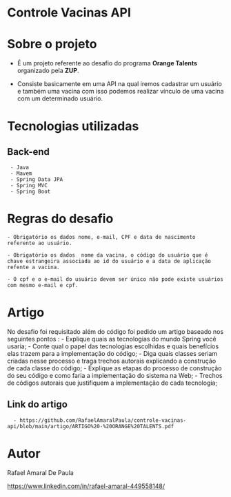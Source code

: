# Controle Vacinas API 

# Sobre o projeto

 - É um projeto referente ao desafio do programa **Orange Talents** organizado pela **ZUP**.
 
 - Consiste basicamente em uma API na qual iremos cadastrar um usuário e também uma vacina com isso
 podemos realizar vínculo de uma vacina com um determinado usuário.
 
# Tecnologias utilizadas 
   ## Back-end 
     - Java
     - Mavem 
     - Spring Data JPA
     - Spring MVC
     - Spring Boot
 
 
# Regras do desafio
   
    - Obrigatório os dados nome, e-mail, CPF e data de nascimento referente ao usuário.
    
    - Obrigatório os dados  nome da vacina, o código do usuário que é chave estrangeira associada ao id do usuário e a data de aplicação refente a vacina.
    
    - O cpf e o e-mail do usuário devem ser único não pode existe usuários com mesmo e-mail e cpf.

# Artigo 

  No desafio foi requisitado além  do código foi pedido um artigo baseado nos seguintes pontos :
       - Explique quais as tecnologias do mundo Spring você usaria;
       - Conte qual o papel das tecnologias escolhidas e quais benefícios elas trazem para a implementação do código;
       - Diga quais classes seriam criadas nesse processo e traga trechos autorais explicando a construção de cada classe do código;
       - Explique as etapas do processo de construção do seu código e como faria a implementação do sistema na Web;
       - Trechos de códigos autorais que justifiquem a implementação de cada tecnologia;
  
  ## Link do artigo
      - https://github.com/RafaelAmaralPaula/controle-vacinas-api/blob/main/artigo/ARTIGO%20-%20ORANGE%20TALENTS.pdf
  
# Autor 
 
  Rafael Amaral De Paula
   
  https://www.linkedin.com/in/rafael-amaral-449558148/
 


 
